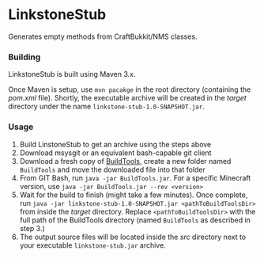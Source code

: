 # LinkstoneStub

Generates empty methods from CraftBukkit/NMS classes.

### Building

LinkstoneStub is built using Maven 3.x. 

Once Maven is setup, use `mvn pacakge` in the root directory (containing the *pom.xml* file). Shortly, the executable archive will be created in the *target* directory under the name `linkstone-stub-1.0-SNAPSHOT.jar`.

### Usage

1.  Build LinstoneStub to get an archive using the steps above
2.  Download msysgit or an equivalent bash-capable git client
3.  Download a fresh copy of [BuildTools](https://hub.spigotmc.org/jenkins/job/BuildTools/lastBuild/), create a new folder named `BuildTools` and move the downloaded file into that folder
4.  From GIT Bash, run `java -jar BuildTools.jar`. For a specific Minecraft version, use `java -jar BuildTools.jar --rev <version>`
5.  Wait for the build to finish (might take a few minutes). Once complete, run `java -jar linkstone-stub-1.0-SNAPSHOT.jar <pathToBuildToolsDir>` from inside the *target* directory. Replace `<pathToBuildToolsDir>` with the full path of the BuildTools directory (named `BuildTools` as described in step 3.)
6.  The output source files will be located inside the *src* directory next to your executable `linkstone-stub.jar` archive.  
